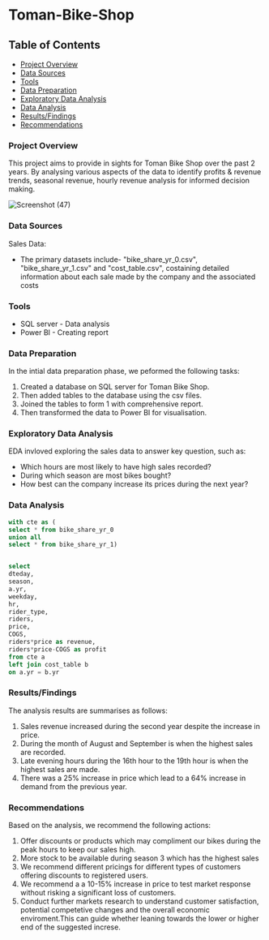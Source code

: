 # Toman-Bike-Shop

## Table of Contents

- [Project Overview](#project-overview)
- [Data Sources](#data-sources)
- [Tools](#tools)
- [Data Preparation](#data-preparation)
- [Exploratory Data Analysis](#exploratory-data-analysis)
- [Data Analysis](#data-analysis)
- [Results/Findings](#results/findings)
- [Recommendations](#recommendations)

### Project Overview

This project aims to provide in sights for Toman Bike Shop over the past 2 years. By analysing various aspects of the data to identify profits & revenue trends, seasonal revenue, hourly revenue analysis for informed decision making.

![Screenshot (47)](https://github.com/user-attachments/assets/33dc45ae-531e-438c-9dba-10f6b977c13d)

### Data Sources

Sales Data: 
- The primary datasets include- "bike_share_yr_0.csv", "bike_share_yr_1.csv" and "cost_table.csv", costaining detailed information about each sale made by the company and the associated costs

### Tools

- SQL server - Data analysis
- Power BI - Creating report

### Data Preparation

In the intial data preparation phase, we peformed the following tasks:
1. Created a database on SQL server for Toman Bike Shop.
2. Then added tables to the database using the csv files.
3. Joined the tables to form 1 with comprehensive report.
4. Then transformed the data to Power BI for visualisation.

### Exploratory Data Analysis

EDA invloved exploring the sales data to answer key question, such as:

- Which hours are most likely to have high sales recorded?
- During which season are most bikes bought?
- How best can the company increase its prices during the next year?

### Data Analysis

``` sql
with cte as (
select * from bike_share_yr_0
union all
select * from bike_share_yr_1)


select 
dteday,
season,
a.yr,
weekday,
hr,
rider_type,
riders,
price,
COGS,
riders*price as revenue,
riders*price-COGS as profit
from cte a
left join cost_table b
on a.yr = b.yr
```
### Results/Findings

The analysis results are summarises as follows:
1. Sales revenue increased during the second year despite the increase in price.
2. During the month of August and September is when the highest sales are recorded.
3. Late evening hours during the 16th hour to the 19th hour is when the highest sales are made.
4. There was a 25% increase in price which lead to a 64% increase in demand from the previous year.

### Recommendations

Based on the analysis, we recommend the following actions:
1. Offer discounts or products which may compliment our bikes during the peak hours to keep our sales high.
2. More stock to be available during season 3 which has the highest sales
3. We recommend different pricings for different types of customers offering discounts to registered users.
4. We recommend a a 10-15% increase in price to test market response without risking a significant loss of customers.
5. Conduct further markets research to understand customer satisfaction, potential competetive changes and the overall economic enviroment.This can guide whether leaning towards the lower or higher end of the suggested increse.






